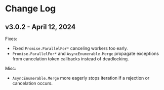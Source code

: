 # Change Log

## v3.0.2 - April 12, 2024

Fixes:

- Fixed `Promise.ParallelFor*` canceling workers too early.
- `Promise.ParallelFor*` and `AsyncEnumerable.Merge` propagate exceptions from cancelation token callbacks instead of deadlocking.

Misc:

- `AsyncEnumerable.Merge` more eagerly stops iteration if a rejection or cancelation occurs.